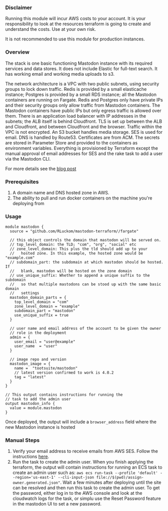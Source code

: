 ### Disclaimer
Running this module will incur AWS costs to your account. It is your responsibility to look at the resources terraform is going to create and
understand the costs. Use at your own risk.

It is not recommended to use this module for production instances.

### Overview
The stack is one basic functioning Mastodon instance with its required services and data stores.
It does not include Elastic for full-text search. It has working email and working media uploads to s3.

The network architecture is a VPC with two public subnets, using security groups to lock down traffic.
Redis is provided by a small elasticache instance; Postgres is provided by a small RDS instance; all the
Mastodon containers are running on Fargate. Redis and Postgres only have private IPs and their security 
groups only allow traffic from Mastodon containers. The Mastodon containers have public IPs but only egress 
traffic is allowed over them. There is an application load balancer with IP addresses in the subnets; 
the ALB itself is behind Cloudfront. TLS is set up between the ALB and Cloudfront, and between Cloudfront 
and the browser. Traffic within the VPC is not encrypted. An S3 bucket handles media storage. SES is used 
for email. DNS is handled by Route53. Certificates are from ACM. The secrets are stored in Parameter Store 
and provided to the containers as environment variables. Everything is provisioned by Terraform except 
the manual approval of email addresses for SES and the rake task to add a user via the Mastodon CLI.

For more details see the [blog post](https://raphaelluckom.com/posts/Notes%20on%20a%20test%20Mastodon%20deployment.html)

### Prerequisites

1. A domain name and DNS hosted zone in AWS.
2. The ability to pull and run docker containers on the machine you're deploying from

### Usage

```
module mastodon {
  source = "github.com/RLuckom/mastodon-terraform//fargate"

  // this object controls the domain that mastodon will be served on.
  // top_level_domain: the TLD; "com", "org", "social" etc
  // zone_level_domain: This plus the tld should add up to your
  //   hosted zone. In this example, the hosted zone would be "example.com"
  // subdomain_part: the subdomain at which mastodon should be hosted. If 
  //   blank, mastodon will be hosted on the zone domain
  // use_unique_suffix: Whether to append a unique suffix to the subdomain
  //   so that multiple mastodons can be stood up with the same basic domain
  //   settings
  mastodon_domain_parts = {
    top_level_domain = "com"
    zone_level_domain = "example"
    subdomain_part = "mastodon"
    use_unique_suffix = true
  }

  // user name and email address of the account to be given the owner
  // role in the deployment
  admin = {
    user_email = "user@example"
    user_name  = "user"
  }

  // image repo and version
  mastodon_image = {
    name =  "tootsuite/mastodon"
    // latest version confirmed to work is 4.0.2
    tag = "latest"
  }
}

// This output contains instructions for running the
// task to add the admin user
output mastodon_info {
  value = module.mastodon
}
```

Once deployed, the output will include a `browser_address` field where the new Mastodon instance is hosted

### Manual Steps

1. Verify your email address to receive emails from AWS SES. Follow the 
  instructions [here](https://docs.aws.amazon.com/ses/latest/dg/creating-identities.html#verify-email-addresses-procedure).
2. Run the task to create the admin user. When you finish applying the terraform,
  the output will contain instructions for running an ECS task to create an admin user
  such as: `aws ecs run-task --profile 'default' --region='us-east-1' --cli-input-json file://$(pwd)/assign-owner.generated.json"`.
  Wait a few minutes after deploying until the site can be resolved and then run this task to create the admin
  user. To get the password, either log in to the AWS console and look at the cloudwatch logs for the task, or simplu
  use the Reset Password feature in the mastodon UI to set a new password.
